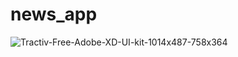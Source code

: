 # news_app

![Tractiv-Free-Adobe-XD-UI-kit-1014x487-758x364](https://user-images.githubusercontent.com/61522644/138099487-e6ef7c02-2d37-43ce-8cbd-927baa31a5b9.png)
